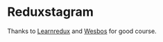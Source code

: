 # Reduxstagram

Thanks to [Learnredux](https://learnredux.com) and [Wesbos](https://twitter.com/wesbos) for good course.
